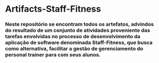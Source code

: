 # Artifacts-Staff-Fitness
### Neste repositório se encontram todos os artefatos, advindos do resultado de um conjunto de atividades proveniente das tarefas envolvidas no processo de desenvolvimento da aplicação de software denominada Staff-Fitness, que busca como alternativa, facilitar a gestão de gerenciamento do personal trainer para com seus alunos.
